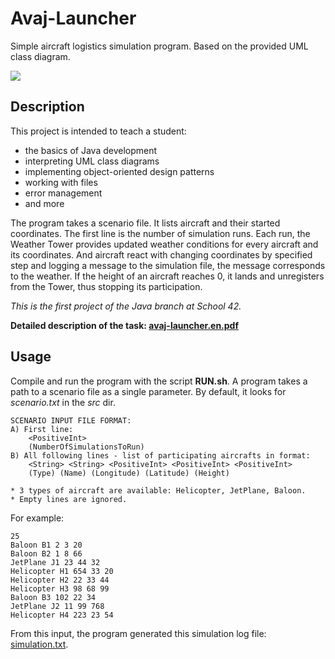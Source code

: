 # Avaj-Launcher

Simple aircraft logistics simulation program. Based on the provided UML class diagram.

![](doc/avaj_uml.jpg)

## Description

This project is intended to teach a student: 
- the basics of Java development
- interpreting UML class diagrams
- implementing object-oriented design patterns
- working with files
- error management
- and more

The program takes a scenario file. It lists aircraft and their started coordinates. The first line is the number of simulation runs. Each run, the Weather Tower provides updated weather conditions for every aircraft and its coordinates. And aircraft react with changing coordinates by specified step and logging a message to the simulation file, the message corresponds to the weather. If the height of an aircraft reaches 0, it lands and unregisters from the Tower, thus stopping its participation.

*This is the first project of the Java branch at School 42.*

**Detailed description of the task: [avaj-launcher.en.pdf](https://github.com/dstepanets/Avaj-Launcher/blob/master/doc/avaj-launcher.en.pdf)**

## Usage

Compile and run the program with the script **RUN.sh**. A program takes a path to a scenario file as a single parameter. By default, it looks for *scenario.txt* in the *src* dir. 

```
SCENARIO INPUT FILE FORMAT:
A) First line:
    <PositiveInt>
    (NumberOfSimulationsToRun)
B) All following lines - list of participating aircrafts in format:
    <String> <String> <PositiveInt> <PositiveInt> <PositiveInt>
    (Type) (Name) (Longitude) (Latitude) (Height)
  
* 3 types of aircraft are available: Helicopter, JetPlane, Baloon.
* Empty lines are ignored.
  ```

For example:

```
25
Baloon B1 2 3 20
Baloon B2 1 8 66
JetPlane J1 23 44 32
Helicopter H1 654 33 20
Helicopter H2 22 33 44
Helicopter H3 98 68 99
Baloon B3 102 22 34
JetPlane J2 11 99 768
Helicopter H4 223 23 54
```

From this input, the program generated this simulation log file: [simulation.txt](https://github.com/dstepanets/Avaj-Launcher/blob/master/src/simulation.txt).
